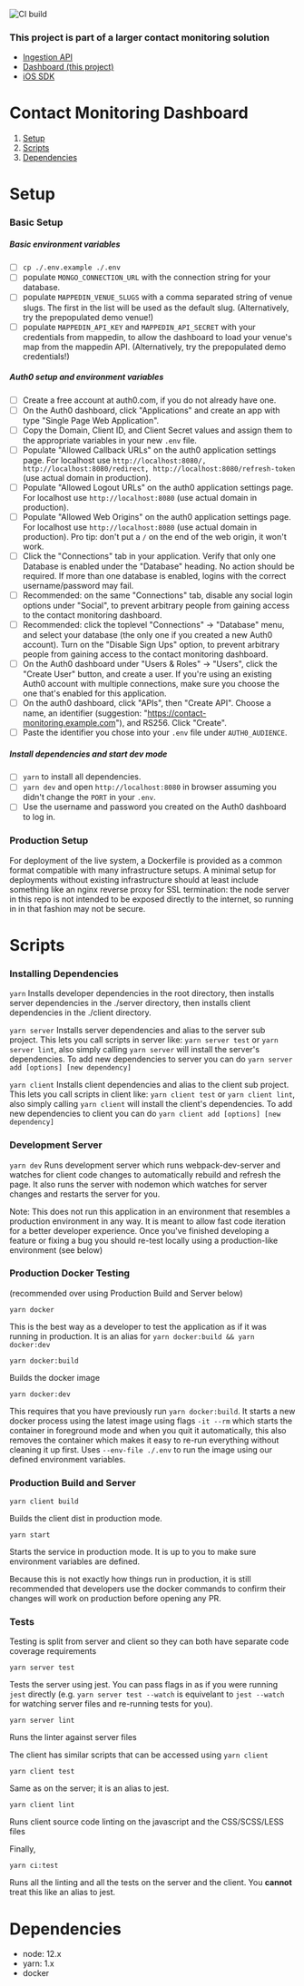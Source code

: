 ![CI build](https://github.com/MappedIn/contact-monitoring-dashboard/workflows/CI/badge.svg)

### This project is part of a larger contact monitoring solution
- [Ingestion API](https://github.com/MappedIn/contact-monitoring-ingest-api)
- [Dashboard (this project)](https://github.com/MappedIn/contact-monitoring-dashboard)
- [iOS SDK](https://github.com/MappedIn/contact-monitoring-ios-sdk)

# Contact Monitoring Dashboard

1. [Setup](#Setup)
2. [Scripts](#scripts)
3. [Dependencies](#dependencies)

[](#Setup)

# Setup

### Basic Setup

##### Basic environment variables

-   [ ] `cp ./.env.example ./.env`
-   [ ] populate `MONGO_CONNECTION_URL` with the connection string for your database.
-   [ ] populate `MAPPEDIN_VENUE_SLUGS` with a comma separated string of venue slugs. The first in the list will be used as the default slug. (Alternatively, try the prepopulated demo venue!)
-   [ ] populate `MAPPEDIN_API_KEY` and `MAPPEDIN_API_SECRET` with your credentials from mappedin, to allow the dashboard to load your venue's map from the mappedin API. (Alternatively, try the prepopulated demo credentials!)

##### Auth0 setup and environment variables

-   [ ] Create a free account at auth0.com, if you do not already have one.
-   [ ] On the Auth0 dashboard, click "Applications" and create an app with type "Single Page Web Application".
-   [ ] Copy the Domain, Client ID, and Client Secret values and assign them to the appropriate variables in your new `.env` file.
-   [ ] Populate "Allowed Callback URLs" on the auth0 application settings page. For localhost use `http://localhost:8080/, http://localhost:8080/redirect, http://localhost:8080/refresh-token` (use actual domain in production).
-   [ ] Populate "Allowed Logout URLs" on the auth0 application settings page. For localhost use `http://localhost:8080` (use actual domain in production).
-   [ ] Populate "Allowed Web Origins" on the auth0 application settings page. For localhost use `http://localhost:8080` (use actual domain in production). Pro tip: don't put a `/` on the end of the web origin, it won't work.
-   [ ] Click the "Connections" tab in your application. Verify that only one Database is enabled under the "Database" heading. No action should be required. If more than one database is enabled, logins with the correct username/password may fail.
-   [ ] Recommended: on the same "Connections" tab, disable any social login options under "Social", to prevent arbitrary people from gaining access to the contact monitoring dashboard.
-   [ ] Recommended: click the toplevel "Connections" -> "Database" menu, and select your database (the only one if you created a new Auth0 account). Turn on the "Disable Sign Ups" option, to prevent arbitrary people from gaining access to the contact monitoring dashboard.
-   [ ] On the Auth0 dashboard under "Users & Roles" -> "Users", click the "Create User" button, and create a user. If you're using an existing Auth0 account with multiple connections, make sure you choose the one that's enabled for this application.
-   [ ] On the auth0 dashboard, click "APIs", then "Create API". Choose a name, an identifier (suggestion: "https://contact-monitoring.example.com"), and RS256. Click "Create".
-   [ ] Paste the identifier you chose into your `.env` file under `AUTH0_AUDIENCE`.

##### Install dependencies and start dev mode

-   [ ] `yarn` to install all dependencies.
-   [ ] `yarn dev` and open `http://localhost:8080` in browser assuming you didn't change the `PORT` in your `.env`.
-   [ ] Use the username and password you created on the Auth0 dashboard to log in.

### Production Setup

For deployment of the live system, a Dockerfile is provided as a common format compatible with many infrastructure setups. A minimal setup for deployments without existing infrastructure should at least include something like an nginx reverse proxy for SSL termination: the node server in this repo is not intended to be exposed directly to the internet, so running in in that fashion may not be secure.

[](#scripts)

# Scripts

### Installing Dependencies

`yarn`
Installs developer dependencies in the root directory, then installs server dependencies in the ./server directory, then installs client dependencies in the ./client directory.

`yarn server`
Installs server dependencies and alias to the server sub project. This lets you call scripts in server like: `yarn server test` or `yarn server lint`, also simply calling `yarn server` will install the server's dependencies. To add new dependencies to server you can do `yarn server add [options] [new dependency]`

`yarn client`
Installs client dependencies and alias to the client sub project. This lets you call scripts in client like: `yarn client test` or `yarn client lint`, also simply calling `yarn client` will install the client's dependencies. To add new dependencies to client you can do `yarn client add [options] [new dependency]`

### Development Server

`yarn dev`
Runs development server which runs webpack-dev-server and watches for client code changes to automatically rebuild and refresh the page. It also runs the server with nodemon which watches for server changes and restarts the server for you.

Note: This does not run this application in an environment that resembles a production environment in any way. It is meant to allow fast code iteration for a better developer experience. Once you've finished developing a feature or fixing a bug you should re-test locally using a production-like environment (see below)

### Production Docker Testing

(recommended over using Production Build and Server below)

`yarn docker`

This is the best way as a developer to test the application as if it was running in production. It is an alias for `yarn docker:build && yarn docker:dev`

`yarn docker:build`

Builds the docker image

`yarn docker:dev`

This requires that you have previously run `yarn docker:build`. It starts a new docker process using the latest image using flags `-it --rm` which starts the container in foreground mode and when you quit it automatically, this also removes the container which makes it easy to re-run everything without cleaning it up first. Uses `--env-file ./.env` to run the image using our defined environment variables.

### Production Build and Server

`yarn client build`

Builds the client dist in production mode.

`yarn start`

Starts the service in production mode. It is up to you to make sure environment variables are defined.

Because this is not exactly how things run in production, it is still recommended that developers use the docker commands to confirm their changes will work on production before opening any PR.

### Tests

Testing is split from server and client so they can both have separate code coverage requirements

`yarn server test`

Tests the server using jest. You can pass flags in as if you were running `jest` directly (e.g. `yarn server test --watch` is equivelant to `jest --watch` for watching server files and re-running tests for you).

`yarn server lint`

Runs the linter against server files

The client has similar scripts that can be accessed using `yarn client`

`yarn client test`

Same as on the server; it is an alias to jest.

`yarn client lint`

Runs client source code linting on the javascript and the CSS/SCSS/LESS files

Finally,

`yarn ci:test`

Runs all the linting and all the tests on the server and the client. You **cannot** treat this like an alias to jest.

[](#dependencies)

# Dependencies

-   node: 12.x
-   yarn: 1.x
-   docker
